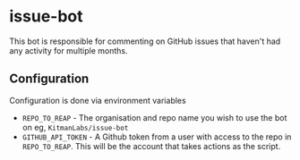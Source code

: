 # issue-bot

This bot is responsible for commenting on GitHub issues that haven't had any activity for multiple months.

## Configuration

Configuration is done via environment variables

* `REPO_TO_REAP` - The organisation and repo name you wish to use the bot on eg, `KitmanLabs/issue-bot`
*  `GITHUB_API_TOKEN` - A Github token from a user with access to the repo in `REPO_TO_REAP`. This will be the account that takes actions as the script.
